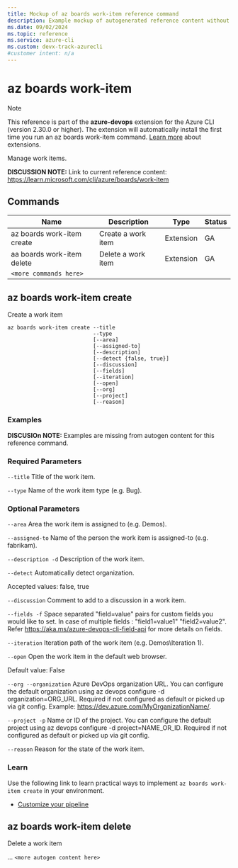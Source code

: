 ```yaml
---
title: Mockup of az boards work-item reference command
description: Example mockup of autogenerated reference content without an example.
ms.date: 09/02/2024
ms.topic: reference
ms.service: azure-cli
ms.custom: devx-track-azurecli
#customer intent: n/a
---
```


# az boards work-item

> [!NOTE]
> This reference is part of the **azure-devops** extension for the Azure CLI (version 2.30.0 or higher). The extension will automatically install the first time you run an az boards work-item command. [Learn more](./azure-cli-extensions-overview.md) about extensions.

Manage work items.

**DISCUSSION NOTE:** Link to current reference content: https://learn.microsoft.com/cli/azure/boards/work-item

## Commands

|Name|Description|Type|Status|
|-|-|-|-|
|az boards work-item create | Create a work item | Extension | GA |
|aa boards work-item delete | Delete a work item | Extension | GA|
| `<more commands here>` | | | |

## az boards work-item create

Create a work item

```azure-cli
az boards work-item create --title
                           --type
                           [--area]
                           [--assigned-to]
                           [--description]
                           [--detect {false, true}]
                           [--discussion]
                           [--fields]
                           [--iteration]
                           [--open]
                           [--org]
                           [--project]
                           [--reason]
```

### Examples

**DISCUSIOn NOTE:** Examples are missing from autogen content for this reference command.

### Required Parameters

`--title`
Title of the work item.

`--type`
Name of the work item type (e.g. Bug).

### Optional Parameters

`--area`
Area the work item is assigned to (e.g. Demos).

`--assigned-to`
Name of the person the work item is assigned-to (e.g. fabrikam).

`--description -d`
Description of the work item.

`--detect`
Automatically detect organization.

Accepted values: false, true

`--discussion`
Comment to add to a discussion in a work item.

`--fields -f`
Space separated "field=value" pairs for custom fields you would like to set. In case of multiple fields : "field1=value1" "field2=value2". Refer https://aka.ms/azure-devops-cli-field-api for more details on fields.

`--iteration`
Iteration path of the work item (e.g. Demos\Iteration 1).

`--open`
Open the work item in the default web browser.

Default value: False

`--org --organization`
Azure DevOps organization URL. You can configure the default organization using az devops configure -d organization=ORG_URL. Required if not configured as default or picked up via git config. Example: https://dev.azure.com/MyOrganizationName/.

`--project -p`
Name or ID of the project. You can configure the default project using az devops configure -d project=NAME_OR_ID. Required if not configured as default or picked up via git config.

`--reason`
Reason for the state of the work item.

### Learn

Use the following link to learn practical ways to implement `az boards work-item create` in your environment.

- [Customize your pipeline](/azure/devops/pipelines/customize-pipeline)

## az boards work-item delete

Delete a work item

... `<more autogen content here>`